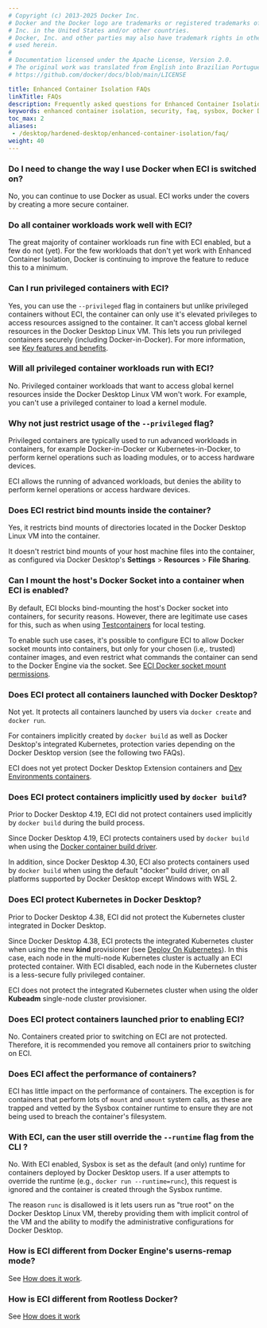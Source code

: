 ```yaml
---
# Copyright (c) 2013-2025 Docker Inc.
# Docker and the Docker logo are trademarks or registered trademarks of Docker,
# Inc. in the United States and/or other countries.
# Docker, Inc. and other parties may also have trademark rights in other terms
# used herein.
#
# Documentation licensed under the Apache License, Version 2.0.
# The original work was translated from English into Brazilian Portuguese.
# https://github.com/docker/docs/blob/main/LICENSE

title: Enhanced Container Isolation FAQs
linkTitle: FAQs
description: Frequently asked questions for Enhanced Container Isolation
keywords: enhanced container isolation, security, faq, sysbox, Docker Desktop
toc_max: 2
aliases:
 - /desktop/hardened-desktop/enhanced-container-isolation/faq/
weight: 40
---
```

### Do I need to change the way I use Docker when ECI is switched on?

No, you can continue to use Docker as usual. ECI works under the covers by
creating a more secure container.

### Do all container workloads work well with ECI?

The great majority of container workloads run fine with ECI enabled, but a few
do not (yet). For the few workloads that don't yet work with Enhanced Container
Isolation, Docker is continuing to improve the feature to reduce this to a
minimum.

### Can I run privileged containers with ECI?

Yes, you can use the `--privileged` flag in containers but unlike privileged
containers without ECI, the container can only use it's elevated privileges to
access resources assigned to the container. It can't access global kernel
resources in the Docker Desktop Linux VM. This lets you run privileged
containers securely (including Docker-in-Docker). For more information, see [Key features and benefits](features-benefits.md#privileged-containers-are-also-secured).

### Will all privileged container workloads run with ECI?

No. Privileged container workloads that want to access global kernel resources
inside the Docker Desktop Linux VM won't work. For example, you can't use a
privileged container to load a kernel module.

### Why not just restrict usage of the `--privileged` flag?

Privileged containers are typically used to run advanced workloads in
containers, for example Docker-in-Docker or Kubernetes-in-Docker, to
perform kernel operations such as loading modules, or to access hardware
devices.

ECI allows the running of advanced workloads, but denies the ability to perform
kernel operations or access hardware devices.

### Does ECI restrict bind mounts inside the container?

Yes, it restricts bind mounts of directories located in the Docker Desktop Linux
VM into the container.

It doesn't restrict bind mounts of your host machine files into the container,
as configured via Docker Desktop's **Settings** > **Resources** > **File Sharing**.

### Can I mount the host's Docker Socket into a container when ECI is enabled?

By default, ECI blocks bind-mounting the host's Docker socket into containers,
for security reasons. However, there are legitimate use cases for this, such as
when using [Testcontainers](https://testcontainers.com/) for local testing.

To enable such use cases, it's possible to configure ECI to allow Docker socket
mounts into containers, but only for your chosen (i.e,. trusted) container images, and
even restrict what commands the container can send to the Docker Engine via the socket.
See [ECI Docker socket mount permissions](config.md#docker-socket-mount-permissions).

### Does ECI protect all containers launched with Docker Desktop?

Not yet. It protects all containers launched by users via `docker create` and
`docker run`.

For containers implicitly created by `docker build` as well as Docker
Desktop's integrated Kubernetes, protection varies depending on the Docker
Desktop version (see the following two FAQs).

ECI does not yet protect Docker Desktop Extension containers and
[Dev Environments containers](/manuals/desktop/features/dev-environments/_index.md).

### Does ECI protect containers implicitly used by `docker build`?

Prior to Docker Desktop 4.19, ECI did not protect containers used implicitly
by `docker build` during the build process.

Since Docker Desktop 4.19, ECI protects containers used by `docker build`
when using the [Docker container build driver](/manuals/build/builders/drivers/_index.md).

In addition, since Docker Desktop 4.30, ECI also protects containers used by
`docker build` when using the default "docker" build driver, on all
platforms supported by Docker Desktop except Windows with WSL 2.

### Does ECI protect Kubernetes in Docker Desktop?

Prior to Docker Desktop 4.38, ECI did not protect the Kubernetes cluster
integrated in Docker Desktop.

Since Docker Desktop 4.38, ECI protects the integrated Kubernetes cluster
when using the new **kind** provisioner (see [Deploy On Kubernetes](/manuals/desktop/features/kubernetes.md)).
In this case, each node in the multi-node Kubernetes cluster is actually an ECI
protected container. With ECI disabled, each node in the Kubernetes cluster is
a less-secure fully privileged container.

ECI does not protect the integrated Kubernetes cluster when using the
older **Kubeadm** single-node cluster provisioner.

### Does ECI protect containers launched prior to enabling ECI?

No. Containers created prior to switching on ECI are not protected. Therefore, it is
recommended you remove all containers prior to switching on ECI.

### Does ECI affect the performance of containers?

ECI has little impact on the performance of
containers. The exception is for containers that perform lots of `mount` and
`umount` system calls, as these are trapped and vetted by the Sysbox container
runtime to ensure they are not being used to breach the container's filesystem.

### With ECI, can the user still override the `--runtime` flag from the CLI ?

No. With ECI enabled, Sysbox is set as the default (and only) runtime for
containers deployed by Docker Desktop users. If a user attempts to override the
runtime (e.g., `docker run --runtime=runc`), this request is ignored and the
container is created through the Sysbox runtime.

The reason `runc` is disallowed is it lets users run as "true
root" on the Docker Desktop Linux VM, thereby providing them with implicit
control of the VM and the ability to modify the administrative configurations
for Docker Desktop.

### How is ECI different from Docker Engine's userns-remap mode?

See [How does it work](how-eci-works.md#enhanced-container-isolation-vs-docker-userns-remap-mode).

### How is ECI different from Rootless Docker?

See [How does it work](how-eci-works.md#enhanced-container-isolation-vs-rootless-docker)
